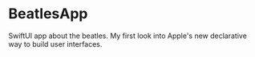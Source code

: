 # BeatlesApp
SwiftUI app about the beatles. My first look into Apple's new declarative way to build user interfaces.
